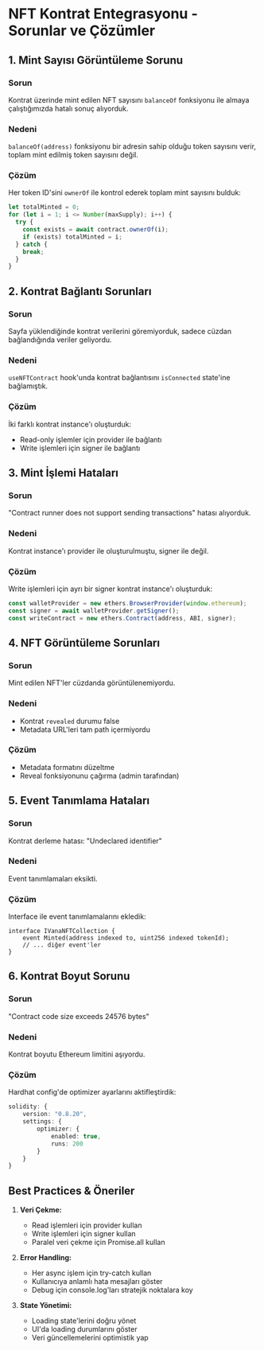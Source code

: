 # NFT Kontrat Entegrasyonu - Sorunlar ve Çözümler

## 1. Mint Sayısı Görüntüleme Sorunu

### Sorun

Kontrat üzerinde mint edilen NFT sayısını `balanceOf` fonksiyonu ile almaya çalıştığımızda hatalı sonuç alıyorduk.

### Nedeni

`balanceOf(address)` fonksiyonu bir adresin sahip olduğu token sayısını verir, toplam mint edilmiş token sayısını değil.

### Çözüm

Her token ID'sini `ownerOf` ile kontrol ederek toplam mint sayısını bulduk:

```typescript
let totalMinted = 0;
for (let i = 1; i <= Number(maxSupply); i++) {
  try {
    const exists = await contract.ownerOf(i);
    if (exists) totalMinted = i;
  } catch {
    break;
  }
}
```

## 2. Kontrat Bağlantı Sorunları

### Sorun

Sayfa yüklendiğinde kontrat verilerini göremiyorduk, sadece cüzdan bağlandığında veriler geliyordu.

### Nedeni

`useNFTContract` hook'unda kontrat bağlantısını `isConnected` state'ine bağlamıştık.

### Çözüm

İki farklı kontrat instance'ı oluşturduk:

- Read-only işlemler için provider ile bağlantı
- Write işlemleri için signer ile bağlantı

## 3. Mint İşlemi Hataları

### Sorun

"Contract runner does not support sending transactions" hatası alıyorduk.

### Nedeni

Kontrat instance'ı provider ile oluşturulmuştu, signer ile değil.

### Çözüm

Write işlemleri için ayrı bir signer kontrat instance'ı oluşturduk:

```typescript
const walletProvider = new ethers.BrowserProvider(window.ethereum);
const signer = await walletProvider.getSigner();
const writeContract = new ethers.Contract(address, ABI, signer);
```

## 4. NFT Görüntüleme Sorunları

### Sorun

Mint edilen NFT'ler cüzdanda görüntülenemiyordu.

### Nedeni

- Kontrat `revealed` durumu false
- Metadata URL'leri tam path içermiyordu

### Çözüm

- Metadata formatını düzeltme
- Reveal fonksiyonunu çağırma (admin tarafından)

## 5. Event Tanımlama Hataları

### Sorun

Kontrat derleme hatası: "Undeclared identifier"

### Nedeni

Event tanımlamaları eksikti.

### Çözüm

Interface ile event tanımlamalarını ekledik:

```solidity
interface IVanaNFTCollection {
    event Minted(address indexed to, uint256 indexed tokenId);
    // ... diğer event'ler
}
```

## 6. Kontrat Boyut Sorunu

### Sorun

"Contract code size exceeds 24576 bytes"

### Nedeni

Kontrat boyutu Ethereum limitini aşıyordu.

### Çözüm

Hardhat config'de optimizer ayarlarını aktifleştirdik:

```typescript
solidity: {
    version: "0.8.20",
    settings: {
        optimizer: {
            enabled: true,
            runs: 200
        }
    }
}
```

## Best Practices & Öneriler

1. **Veri Çekme:**

   - Read işlemleri için provider kullan
   - Write işlemleri için signer kullan
   - Paralel veri çekme için Promise.all kullan

2. **Error Handling:**

   - Her async işlem için try-catch kullan
   - Kullanıcıya anlamlı hata mesajları göster
   - Debug için console.log'ları stratejik noktalara koy

3. **State Yönetimi:**
   - Loading state'lerini doğru yönet
   - UI'da loading durumlarını göster
   - Veri güncellemelerini optimistik yap
